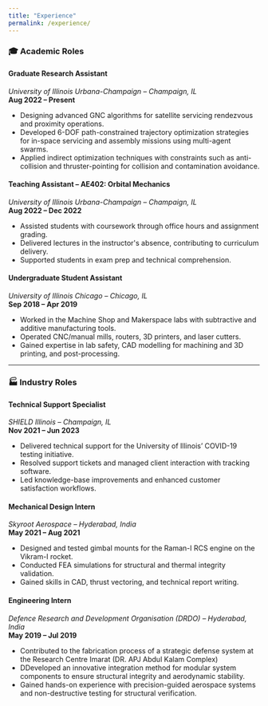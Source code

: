 ```yaml
---
title: "Experience"
permalink: /experience/
---
```


### 🎓 Academic Roles

#### **Graduate Research Assistant**  
*University of Illinois Urbana-Champaign – Champaign, IL*  
**Aug 2022 – Present**  
- Designing advanced GNC algorithms for satellite servicing rendezvous and proximity operations.  
- Developed 6-DOF path-constrained trajectory optimization strategies for in-space servicing and assembly missions using multi-agent swarms.  
- Applied indirect optimization techniques with constraints such as anti-collision and thruster-pointing for collision and contamination avoidance.

#### **Teaching Assistant – AE402: Orbital Mechanics**  
*University of Illinois Urbana-Champaign – Champaign, IL*  
**Aug 2022 – Dec 2022**  
- Assisted students with coursework through office hours and assignment grading.  
- Delivered lectures in the instructor's absence, contributing to curriculum delivery.  
- Supported students in exam prep and technical comprehension.

#### **Undergraduate Student Assistant**  
*University of Illinois Chicago – Chicago, IL*  
**Sep 2018 – Apr 2019**  
- Worked in the Machine Shop and Makerspace labs with subtractive and additive manufacturing tools.  
- Operated CNC/manual mills, routers, 3D printers, and laser cutters.  
- Gained expertise in lab safety, CAD modelling for machining and 3D printing, and post-processing.

---

### 🏭 Industry Roles

#### **Technical Support Specialist**  
*SHIELD Illinois – Champaign, IL*  
**Nov 2021 – Jun 2023**  
- Delivered technical support for the University of Illinois’ COVID-19 testing initiative.  
- Resolved support tickets and managed client interaction with tracking software.  
- Led knowledge-base improvements and enhanced customer satisfaction workflows.

#### **Mechanical Design Intern**  
*Skyroot Aerospace – Hyderabad, India*  
**May 2021 – Aug 2021**  
- Designed and tested gimbal mounts for the Raman-I RCS engine on the Vikram-I rocket.  
- Conducted FEA simulations for structural and thermal integrity validation.  
- Gained skills in CAD, thrust vectoring, and technical report writing.

#### **Engineering Intern**  
*Defence Research and Development Organisation (DRDO) – Hyderabad, India*  
**May 2019 – Jul 2019**  
- Contributed to the fabrication process of a strategic defense system at the Research Centre Imarat (DR. APJ Abdul Kalam Complex)  
- DDeveloped an innovative integration method for modular system components to ensure structural integrity and aerodynamic stability.  
- Gained hands-on experience with precision-guided aerospace systems and non-destructive testing for structural verification.


